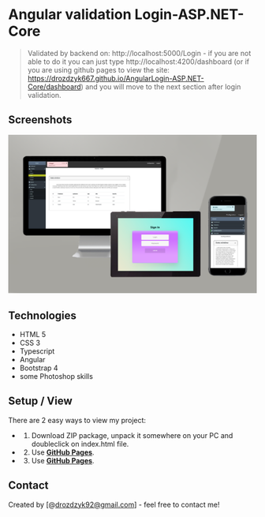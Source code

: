 # Angular validation Login-ASP.NET-Core
> Validated by backend on: http://localhost:5000/Login - if you are not able to do it you can just type http://localhost:4200/dashboard (or if you are using github pages to view the site: https://drozdzyk667.github.io/AngularLogin-ASP.NET-Core/dashboard) and you will move to the next section after login validation.

## Screenshots
![Main screen](./src/assets/images/rwd.png)

## Technologies
* HTML 5
* CSS 3
* Typescript
* Angular
* Bootstrap 4
* some Photoshop skills

## Setup / View
There are 2 easy ways to view my project:
* 1. Download ZIP package, unpack it somewhere on your PC and doubleclick on index.html file.
* 2. Use [**GitHub Pages**](https://drozdzyk667.github.io/portfolio_main/).
* 3. Use [**GitHub Pages**](https://drozdzyk667.github.io/AngularLogin-ASP.NET-Core/login).

## Contact
Created by [@drozdzyk92@gmail.com] - feel free to contact me!
